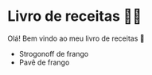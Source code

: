 # Livro de receitas :man_cook: 

Olá! Bem vindo ao meu livro de receitas :wave:

- Strogonoff de frango
- Pavê de frango

